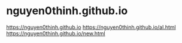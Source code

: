# nguyen0thinh.github.io
https://nguyen0thinh.github.io
https://nguyen0thinh.github.io/al.html
https://nguyen0thinh.github.io/new.html
